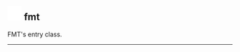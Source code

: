 ## <img src="../../.gitbook/assets/base.png" width="32" height="32" /> fmt
FMT's entry class.<br>


--------
